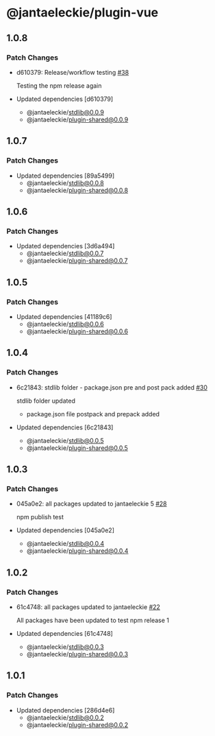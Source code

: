 # @jantaeleckie/plugin-vue

## 1.0.8

### Patch Changes

- d610379: Release/workflow testing
  [#38](https://github.com/JantaeLeckie/frontier_test/pull/38)

  Testing the npm release again

- Updated dependencies [d610379]
  - @jantaeleckie/stdlib@0.0.9
  - @jantaeleckie/plugin-shared@0.0.9

## 1.0.7

### Patch Changes

- Updated dependencies [89a5499]
  - @jantaeleckie/stdlib@0.0.8
  - @jantaeleckie/plugin-shared@0.0.8

## 1.0.6

### Patch Changes

- Updated dependencies [3d6a494]
  - @jantaeleckie/stdlib@0.0.7
  - @jantaeleckie/plugin-shared@0.0.7

## 1.0.5

### Patch Changes

- Updated dependencies [41189c6]
  - @jantaeleckie/stdlib@0.0.6
  - @jantaeleckie/plugin-shared@0.0.6

## 1.0.4

### Patch Changes

- 6c21843: stdlib folder - package.json pre and post pack added
  [#30](https://github.com/JantaeLeckie/frontier_test/pull/30)

  stdlib folder updated

  - package.json file postpack and prepack added

- Updated dependencies [6c21843]
  - @jantaeleckie/stdlib@0.0.5
  - @jantaeleckie/plugin-shared@0.0.5

## 1.0.3

### Patch Changes

- 045a0e2: all packages updated to jantaeleckie 5
  [#28](https://github.com/JantaeLeckie/frontier_test/pull/28)

  npm publish test

- Updated dependencies [045a0e2]
  - @jantaeleckie/stdlib@0.0.4
  - @jantaeleckie/plugin-shared@0.0.4

## 1.0.2

### Patch Changes

- 61c4748: all packages updated to jantaeleckie
  [#22](https://github.com/JantaeLeckie/frontier_test/pull/22)

  All packages have been updated to test npm release 1

- Updated dependencies [61c4748]
  - @jantaeleckie/stdlib@0.0.3
  - @jantaeleckie/plugin-shared@0.0.3

## 1.0.1

### Patch Changes

- Updated dependencies [286d4e6]
  - @jantaeleckie/stdlib@0.0.2
  - @jantaeleckie/plugin-shared@0.0.2
